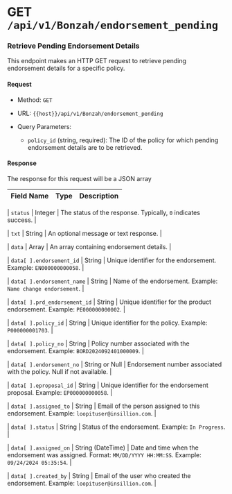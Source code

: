 # **GET** `/api/v1/Bonzah/endorsement_pending`

### Retrieve Pending Endorsement Details

This endpoint makes an HTTP GET request to retrieve pending endorsement details for a specific policy.

#### Request

- Method: `GET`
    
- URL: `{{host}}/api/v1/Bonzah/endorsement_pending`
    
- Query Parameters:
    
    - `policy_id` (string, required): The ID of the policy for which pending endorsement details are to be retrieved.
        

#### Response

The response for this request will be a JSON array

| **Field Name** | **Type** | **Description** |
| --- | --- | --- |

| `status` | Integer | The status of the response. Typically, `0` indicates success. |

| `txt` | String | An optional message or text response. |

| `data` | Array | An array containing endorsement details. |

| `data[ ].endorsement_id` | String | Unique identifier for the endorsement. Example: `EN000000000058`. |

| `data[ ].endorsement_name` | String | Name of the endorsement. Example: `Name change endorsement`. |

| `data[ ].prd_endorsement_id` | String | Unique identifier for the product endorsement. Example: `PE000000000002`. |

| `data[ ].policy_id` | String | Unique identifier for the policy. Example: `P000000001703`. |

| `data[ ].policy_no` | String | Policy number associated with the endorsement. Example: `BORD2024092401000009`. |

| `data[ ].endorsement_no` | String or Null | Endorsement number associated with the policy. Null if not available. |

| `data[ ].eproposal_id` | String | Unique identifier for the endorsement proposal. Example: `EP000000000058`. |

| `data[ ].assigned_to` | String | Email of the person assigned to this endorsement. Example: `loopituser@insillion.com`. |

| `data[ ].status` | String | Status of the endorsement. Example: `In Progress`. |

| `data[ ].assigned_on` | String (DateTime) | Date and time when the endorsement was assigned. Format: `MM/DD/YYYY HH:MM:SS`. Example: `09/24/2024 05:35:54`. |

| `data[ ].created_by` | String | Email of the user who created the endorsement. Example: `loopituser@insillion.com`. |